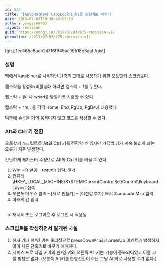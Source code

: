 ```yaml
---
id: 935
title: '[AutoHotKey] CapsLock+ijkl를 방향키로 바꾸기'
date: 2019-07-03T18:38:48+09:00
author: yongjin0802
layout: revision
guid: https://yongj.in/2019/07/03/875-revision-v1/
permalink: /2019/07/03/875-revision-v1/
---
```

[gist]1ed465c8acb2d716f945ac09518e3aaf[/gist]

### 설명

맥에서 karabiner로 사용하던 단축키 그대로 사용하기 위한 오토핫키 스크립트다.

캡스락을 활성화/비활성화 하려면 캡스락 + f를 누른다.

캡스락 + ijkl 나 wasd를 방향키로 사용할 수 있다.

캡스락 + nm,. 을 각각 Home, End, PgUp, PgDn에 대응했다.

덕분에 손목을 거의 움직이지 않고 코드를 작성할 수 있다.

### Alt와 Ctrl 키 전환

오토핫키 스크립트로 Alt와 Ctrl 키를 전환할 수 있지만 가끔씩 키가 계속 눌리게 되는 오류가 자주 발생한다.

간단하게 레지스터 수정으로 Alt와 Ctrl 키를 바꿀 수 있다.

  1. Win + R 실행 &#8211; regedit 입력, 열기
  2. 컴퓨터\HKEY\_LOCAL\_MACHINE\SYSTEM\CurrentControlSet\Control\Keyboard Layout 접속
  3. 오른쪽 마우스 클릭 &#8211; [새로 만들기] &#8211; [이진값 추가] 해서 Scancode Map 입력
  4. 아래의 값 입력<figure class="wp-block-image">

<img src="https://i0.wp.com/yongj.in/wp-content/uploads/2019/07/image-1.png?fit=840%2C522&ssl=1" alt="" class="wp-image-934" srcset="https://yongj.in/wp-content/uploads/2019/07/image-1.png 1243w, https://yongj.in/wp-content/uploads/2019/07/image-1-300x186.png 300w, https://yongj.in/wp-content/uploads/2019/07/image-1-768x477.png 768w, https://yongj.in/wp-content/uploads/2019/07/image-1-1024x636.png 1024w, https://yongj.in/wp-content/uploads/2019/07/image-1-1000x621.png 1000w, https://yongj.in/wp-content/uploads/2019/07/image-1-483x300.png 483w" sizes="(max-width: 1243px) 100vw, 1243px" /> </figure> 

5. 재시작 또는 로그아웃 후 로그인 시 적용됨

### 스크립트를 작성하면서 알게된 사실

  1. 한자 키나 한/영 키는 물리적으로 pressDown만 되고 pressUp 이벤트가 발생하지 않아 다른 단축키로 바꾸기 애매하다.
  2. 서피스 프로 타입 커버의 한/영 키와 오른쪽 Alt 키는 기능이 중복되어있고 이를 고칠 방법은 없다. (오른쪽 Alt키를 한영전환이 아닌 그냥 Alt키로 사용할 수가 없다.)